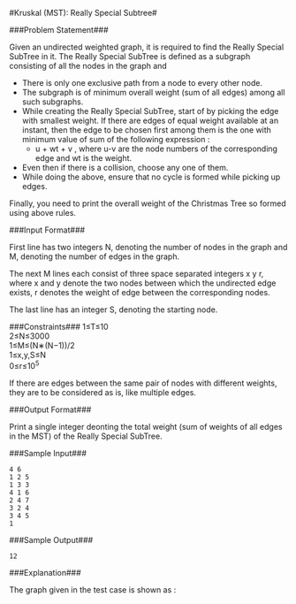 #Kruskal (MST): Really Special Subtree#

###Problem Statement###

Given an undirected weighted graph, it is required to find the Really Special SubTree in it. The Really Special SubTree is defined as a subgraph consisting of all the nodes in the graph and  

*    There is only one exclusive path from a node to every other node.
*    The subgraph is of minimum overall weight (sum of all edges) among all such subgraphs.
*    While creating the Really Special SubTree, start of by picking the edge with smallest weight. If there are edges of equal weight available at an instant, then the edge to be chosen first among them is the one with minimum value of sum of the following expression :
     *  u + wt + v , where u-v are the node numbers of the corresponding edge and wt is the weight.
*    Even then if there is a collision, choose any one of them.
*    While doing the above, ensure that no cycle is formed while picking up edges.  

Finally, you need to print the overall weight of the Christmas Tree so formed using above rules.

###Input Format###

First line has two integers N, denoting the number of nodes in the graph and M, denoting the number of edges in the graph.  

The next M lines each consist of three space separated integers x y r, where x and y denote the two nodes between which the undirected edge exists, r denotes the weight of edge between the corresponding nodes.  

The last line has an integer S, denoting the starting node.  

###Constraints###
1≤T≤10  
2≤N≤3000  
1≤M≤(N∗(N−1))/2  
1≤x,y,S≤N  
0≤r≤10<sup>5</sup>    

If there are edges between the same pair of nodes with different weights, they are to be considered as is, like multiple edges.  

###Output Format###

Print a single integer deonting the total weight (sum of weights of all edges in the MST) of the Really Special SubTree.

###Sample Input###
```
4 6
1 2 5
1 3 3
4 1 6
2 4 7
3 2 4
3 4 5
1
```
###Sample Output###
```
12
```
###Explanation###

The graph given in the test case is shown as :